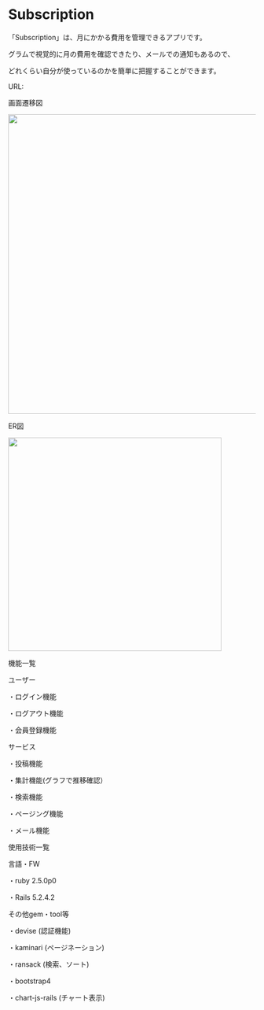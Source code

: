 # Subscription
「Subscription」は、月にかかる費用を管理できるアプリです。

グラムで視覚的に月の費用を確認できたり、メールでの通知もあるので、

どれくらい自分が使っているのかを簡単に把握することができます。

URL:


画面遷移図

<img width="609" src="https://user-images.githubusercontent.com/48615196/77590516-39ade600-6f31-11ea-9371-5f339c953c91.png">


ER図

<img width="434" src="https://user-images.githubusercontent.com/48615196/77590270-b4c2cc80-6f30-11ea-897a-a4fd98ffd8ab.png">


機能一覧

ユーザー

・ログイン機能

・ログアウト機能

・会員登録機能

サービス

・投稿機能

・集計機能(グラフで推移確認）

・検索機能

・ページング機能

・メール機能

使用技術一覧

言語・FW

・ruby 2.5.0p0

・Rails 5.2.4.2

その他gem・tool等

・devise (認証機能)

・kaminari (ページネーション)

・ransack (検索、ソート)

・bootstrap4

・chart-js-rails (チャート表示)
